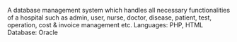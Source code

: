 A database management  system which handles all necessary functionalities of a hospital such as admin, user, nurse, doctor, disease, patient, test, operation, cost  & invoice management etc. 
Languages: PHP, HTML
Database: Oracle
